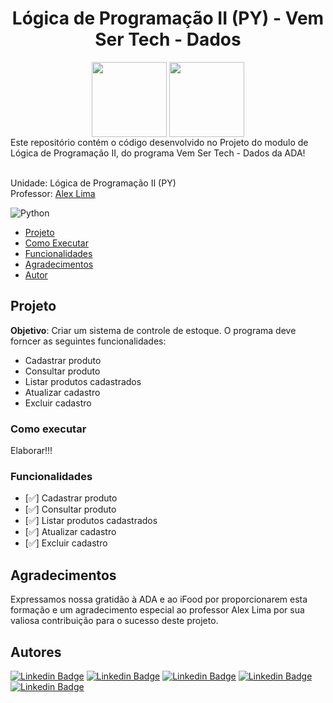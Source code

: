 <h1 align="center">Lógica de Programação II (PY) - Vem Ser Tech - Dados</h1>

<div align="center">
<a href="https://potenciatech.com.br/"><img src="https://hermes.dio.me/companies/0018735d-ee63-4064-bc29-55a2ef0f0ff0.png" align="center" height="120"  ></a> <a href="https://ada.tech/"><img src="https://ada-site-frontend.s3.sa-east-1.amazonaws.com/home/header-logo.svg" align="center" height="120" width="120" ></a> <br>

</div>
Este repositório contém o código desenvolvido no Projeto do modulo de Lógica de Programação II, do programa Vem Ser Tech - Dados da ADA!
<br><br>

Unidade: Lógica de Programação II (PY) <br>
Professor: [Alex Lima](https://www.linkedin.com/in/alexcavalera)

![Python](https://img.shields.io/badge/python-3670A0?style=for-the-badge&logo=python&logoColor=ffdd54)

* [Projeto](#Projeto)
* [Como Executar](#ComoExecutar)
* [Funcionalidades](#Funcionalidades)
* [Agradecimentos](#Agradecimentos)
* [Autor](#autor)

<h2 id="Projeto">Projeto</h2>

**Objetivo**: Criar um sistema de controle de estoque. O programa deve forncer as seguintes funcionalidades:

   - Cadastrar produto
   - Consultar produto
   - Listar produtos cadastrados
   - Atualizar cadastro
   - Excluir cadastro 

<h3 id="ComoExecutar">Como executar</h3>
Elaborar!!!

<h3 id="Funcionalidades">Funcionalidades</h3>

- [✅] Cadastrar produto
- [✅] Consultar produto
- [✅] Listar produtos cadastrados
- [✅] Atualizar cadastro
- [✅] Excluir cadastro 

<h2 id="Agradecimentos">Agradecimentos</h2>

Expressamos nossa gratidão à ADA e ao iFood por proporcionarem esta formação e um agradecimento especial ao professor Alex Lima por sua valiosa contribuição para o sucesso deste projeto.

<h2 id="autor">Autores</h2>

[![Linkedin Badge](https://img.shields.io/badge/-CleversonGuandalin-%230077B5?style=flat-square&logo=Linkedin&logoColor=white&link=https://www.linkedin.com/in/cleversonguandalin/)](https://www.linkedin.com/in/cleversonguandalin/)
[![Linkedin Badge](https://img.shields.io/badge/-JoãoVarella-%230077B5?style=flat-square&logo=Linkedin&logoColor=white&link=https://www.linkedin.com/in/jo%C3%A3o-varella-0ba046284/)](https://www.linkedin.com/in/jo%C3%A3o-varella-0ba046284/)
[![Linkedin Badge](https://img.shields.io/badge/-LucianaOtávioNunes-%230077B5?style=flat-square&logo=Linkedin&logoColor=white&link=https://www.linkedin.com/in/luhonunes/)](https://www.linkedin.com/in/luhonunes/)
[![Linkedin Badge](https://img.shields.io/badge/-LuisGustavoAmaral-%230077B5?style=flat-square&logo=Linkedin&logoColor=white&link=https://www.linkedin.com/in/luisamaral2506/)](https://www.linkedin.com/in/luisamaral2506/)
[![Linkedin Badge](https://img.shields.io/badge/-SávioMurillo-%230077B5?style=flat-square&logo=Linkedin&logoColor=white&link=https://www.linkedin.com/in/savio-murillo-4b2386197/)](https://www.linkedin.com/in/savio-murillo-4b2386197/)

